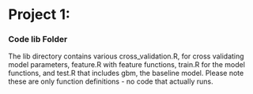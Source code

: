 # Project 1: 
### Code lib Folder

The lib directory contains various cross_validation.R, for cross validating model parameters, feature.R with feature functions, train.R for the model functions, and test.R that includes gbm, the baseline model. Please note these are only function definitions - no code that actually runs.
